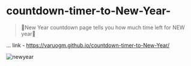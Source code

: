 # countdown-timer-to-New-Year-
> 🥳New Year countdown page tells you how much time left for NEW year🎉

... link - https://varuogm.github.io/countdown-timer-to-New-Year/

![newyear](https://github.com/varuogm/countdown-timer-to-New-Year/blob/main/newyear.jpg)
